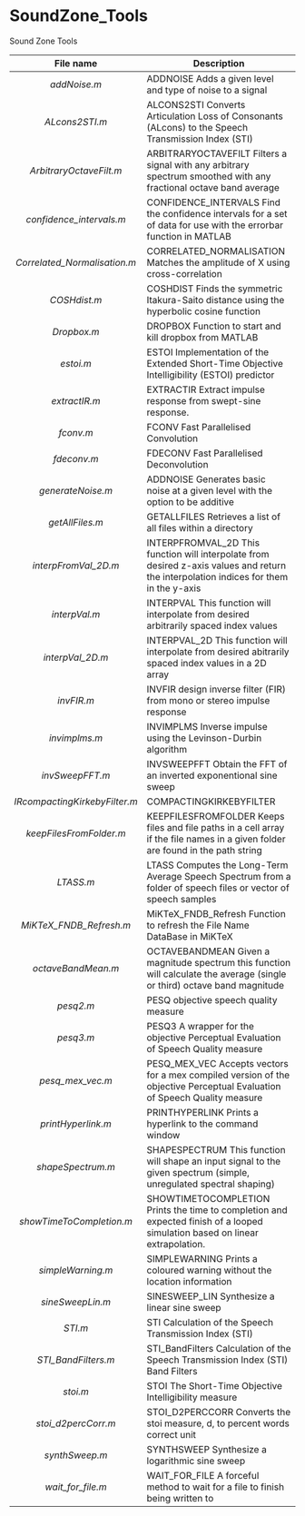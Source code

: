 # SoundZone_Tools
Sound Zone Tools

File name | Description
:--------:|------------
_addNoise.m_ | ADDNOISE Adds a given level and type of noise to a signal
_ALcons2STI.m_ | ALCONS2STI Converts Articulation Loss of Consonants (ALcons) to the Speech Transmission Index (STI)
_ArbitraryOctaveFilt.m_ | ARBITRARYOCTAVEFILT Filters a signal with any arbitrary spectrum smoothed with any fractional octave band average
_confidence_intervals.m_ | CONFIDENCE_INTERVALS Find the confidence intervals for a set of data for use with the errorbar function in MATLAB
_Correlated_Normalisation.m_ | CORRELATED_NORMALISATION Matches the amplitude of X using cross-correlation
_COSHdist.m_ | COSHDIST Finds the symmetric Itakura-Saito distance using the hyperbolic cosine function
_Dropbox.m_ | DROPBOX Function to start and kill dropbox from MATLAB
_estoi.m_ | ESTOI Implementation of the Extended Short-Time Objective Intelligibility (ESTOI) predictor
_extractIR.m_ | EXTRACTIR Extract impulse response from swept-sine response.
_fconv.m_ | FCONV Fast Parallelised Convolution
_fdeconv.m_ | FDECONV Fast Parallelised Deconvolution
_generateNoise.m_ | ADDNOISE Generates basic noise at a given level with the option to be additive
_getAllFiles.m_ | GETALLFILES Retrieves a list of all files within a directory
_interpFromVal_2D.m_ | INTERPFROMVAL_2D This function will interpolate from desired z-axis values and return the interpolation indices for them in the y-axis
_interpVal.m_ | INTERPVAL This function will interpolate from desired arbitrarily spaced index values
_interpVal_2D.m_ | INTERPVAL_2D This function will interpolate from desired abitrarily spaced index values in a 2D array
_invFIR.m_ | INVFIR design inverse filter (FIR) from mono or stereo impulse response
_invimplms.m_ | INVIMPLMS Inverse impulse using the Levinson-Durbin algorithm
_invSweepFFT.m_ | INVSWEEPFFT Obtain the FFT of an inverted exponentional sine sweep
_IRcompactingKirkebyFilter.m_ | COMPACTINGKIRKEBYFILTER
_keepFilesFromFolder.m_ | KEEPFILESFROMFOLDER Keeps files and file paths in a cell array if the file names in a given folder are found in the path string
_LTASS.m_ | LTASS Computes the Long-Term Average Speech Spectrum from a folder of speech files or vector of speech samples
_MiKTeX_FNDB_Refresh.m_ | MiKTeX_FNDB_Refresh Function to refresh the File Name DataBase in MiKTeX
_octaveBandMean.m_ | OCTAVEBANDMEAN Given a magnitude spectrum this function will calculate the average (single or third) octave band magnitude
_pesq2.m_ | PESQ objective speech quality measure
_pesq3.m_ | PESQ3 A wrapper for the objective Perceptual Evaluation of Speech Quality measure
_pesq_mex_vec.m_ | PESQ_MEX_VEC Accepts vectors for a mex compiled version of the objective Perceptual Evaluation of Speech Quality measure
_printHyperlink.m_ | PRINTHYPERLINK Prints a hyperlink to the command window
_shapeSpectrum.m_ | SHAPESPECTRUM This function will shape an input signal to the given spectrum (simple, unregulated spectral shaping)
_showTimeToCompletion.m_ | SHOWTIMETOCOMPLETION Prints the time to completion and expected finish of a looped simulation based on linear extrapolation.
_simpleWarning.m_ | SIMPLEWARNING Prints a coloured warning without the location information
_sineSweepLin.m_ | SINESWEEP_LIN Synthesize a linear sine sweep
_STI.m_ | STI Calculation of the Speech Transmission Index (STI)
_STI_BandFilters.m_ | STI_BandFilters Calculation of the Speech Transmission Index (STI) Band Filters
_stoi.m_ | STOI The Short-Time Objective Intelligibility measure 
_stoi_d2percCorr.m_ | STOI_D2PERCCORR Converts the stoi measure, d, to percent words correct unit
_synthSweep.m_ | SYNTHSWEEP Synthesize a logarithmic sine sweep
_wait_for_file.m_ | WAIT_FOR_FILE A forceful method to wait for a file to finish being written to
